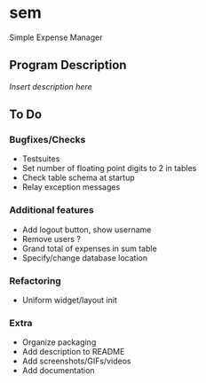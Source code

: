 # sem
Simple Expense Manager



## Program Description

*Insert description here*



## To Do

### Bugfixes/Checks
+ Testsuites
+ Set number of floating point digits to 2 in tables
+ Check table schema at startup
+ Relay exception messages

### Additional features
+ Add logout button, show username
+ Remove users ?
+ Grand total of expenses in sum table
+ Specify/change database location

### Refactoring
+ Uniform widget/layout init

### Extra
+ Organize packaging
+ Add description to README
+ Add screenshots/GIFs/videos
+ Add documentation
